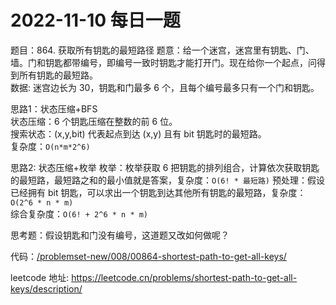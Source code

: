 # 2022-11-10 每日一题


题目：864. 获取所有钥匙的最短路径 
题意：给一个迷宫，迷宫里有钥匙、门、墙。门和钥匙都带编号，即编号一致时钥匙才能打开门。现在给你一个起点，问得到所有钥匙的最短路。  
数据: 迷宫边长为 30，钥匙和门最多 6 个，且每个编号最多只有一个门和钥匙。  


思路1：状态压缩+BFS  
状态压缩：6 个钥匙压缩在整数的前 6 位。  
搜索状态：(x,y,bit) 代表起点到达 (x,y) 且有 bit 钥匙时的最短路。  
复杂度：`O(n*m*2^6)`


思路2: 状态压缩+枚举
枚举：枚举获取 6 把钥匙的排列组合，计算依次获取钥匙的最短路，最短路之和的最小值就是答案，复杂度：`O(6! * 最短路)`
预处理：假设已经拥有 bit 钥匙，可以求出一个钥匙到达其他所有钥匙的最短路，复杂度：`O(2^6 * n * m)`  
综合复杂度：`O(6! + 2^6 * n * m)`


思考题：假设钥匙和门没有编号，这道题又改如何做呢？  


代码：[/problemset-new/008/00864-shortest-path-to-get-all-keys/](/problemset-new/008/00864-shortest-path-to-get-all-keys/)

leetcode 地址: https://leetcode.cn/problems/shortest-path-to-get-all-keys/description/

